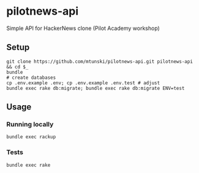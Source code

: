 pilotnews-api
=============

Simple API for HackerNews clone (Pilot Academy workshop)

Setup
-----

```
git clone https://github.com/mtunski/pilotnews-api.git pilotnews-api && cd $_
bundle
# create databases
cp .env.example .env; cp .env.example .env.test # adjust
bundle exec rake db:migrate; bundle exec rake db:migrate ENV=test
```

Usage
-----

### Running locally

```
bundle exec rackup
```

### Tests

```
bundle exec rake
```
